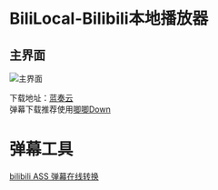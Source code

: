 #    BiliLocal-Bilibili本地播放器
## 主界面
![主界面](https://p.ananas.chaoxing.com/star3/origin/d301ea24f13f991120de4ca41c31efba.png?rw=962&rh=572&_fileSize=20404&_orientation=1)

下载地址：[蓝奏云](https://wws.lanzous.com/iMOHOiheqej)   
弹幕下载推荐使用[唧唧Down](http://client.jijidown.com/)

# 弹幕工具
[bilibili ASS 弹幕在线转换](https://tiansh.github.io/us-danmaku/bilibili/)
